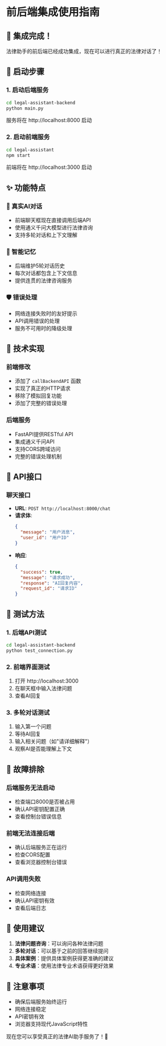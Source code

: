 # 前后端集成使用指南

## 🎉 集成完成！

法律助手的前后端已经成功集成，现在可以进行真正的法律对话了！

## 🚀 启动步骤

### 1. 启动后端服务

```bash
cd legal-assistant-backend
python main.py
```

服务将在 http://localhost:8000 启动

### 2. 启动前端服务

```bash
cd legal-assistant
npm start
```

前端将在 http://localhost:3000 启动

## ✨ 功能特点

### 🤖 真实AI对话
- 前端聊天框现在直接调用后端API
- 使用通义千问大模型进行法律咨询
- 支持多轮对话和上下文理解

### 🧠 智能记忆
- 后端维护5轮对话历史
- 每次对话都包含上下文信息
- 提供连贯的法律咨询服务

### 🛡️ 错误处理
- 网络连接失败时的友好提示
- API调用错误的处理
- 服务不可用时的降级处理

## 🔧 技术实现

### 前端修改
- 添加了 `callBackendAPI` 函数
- 实现了真正的HTTP请求
- 移除了模拟回复功能
- 添加了完整的错误处理

### 后端服务
- FastAPI提供RESTful API
- 集成通义千问API
- 支持CORS跨域访问
- 完整的错误处理机制

## 📡 API接口

### 聊天接口
- **URL**: `POST http://localhost:8000/chat`
- **请求体**:
  ```json
  {
    "message": "用户消息",
    "user_id": "用户ID"
  }
  ```
- **响应**:
  ```json
  {
    "success": true,
    "message": "请求成功",
    "response": "AI回复内容",
    "request_id": "请求ID"
  }
  ```

## 🧪 测试方法

### 1. 后端API测试
```bash
cd legal-assistant-backend
python test_connection.py
```

### 2. 前端界面测试
1. 打开 http://localhost:3000
2. 在聊天框中输入法律问题
3. 查看AI回复

### 3. 多轮对话测试
1. 输入第一个问题
2. 等待AI回复
3. 输入相关问题（如"请详细解释"）
4. 观察AI是否能理解上下文

## 🐛 故障排除

### 后端服务无法启动
- 检查端口8000是否被占用
- 确认API密钥配置正确
- 查看控制台错误信息

### 前端无法连接后端
- 确认后端服务正在运行
- 检查CORS配置
- 查看浏览器控制台错误

### API调用失败
- 检查网络连接
- 确认API密钥有效
- 查看后端日志

## 🎯 使用建议

1. **法律问题咨询**：可以询问各种法律问题
2. **多轮对话**：可以基于之前的回答继续提问
3. **具体案例**：提供具体案例获得更准确的建议
4. **专业术语**：使用法律专业术语获得更好效果

## 📝 注意事项

- 确保后端服务始终运行
- 网络连接稳定
- API密钥有效
- 浏览器支持现代JavaScript特性

现在您可以享受真正的法律AI助手服务了！🎉
